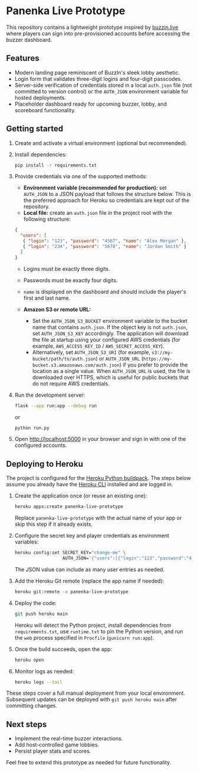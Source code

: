 # Panenka Live Prototype

This repository contains a lightweight prototype inspired by [buzzin.live](https://buzzin.live/) where players can sign into pre-provisioned accounts before accessing the buzzer dashboard.

## Features

- Modern landing page reminiscent of BuzzIn's sleek lobby aesthetic.
- Login form that validates three-digit logins and four-digit passcodes.
- Server-side verification of credentials stored in a local `auth.json` file (not committed to version control) or the `AUTH_JSON` environment variable for hosted deployments.
- Placeholder dashboard ready for upcoming buzzer, lobby, and scoreboard functionality.

## Getting started

1. Create and activate a virtual environment (optional but recommended).
2. Install dependencies:

   ```bash
   pip install -r requirements.txt
   ```

3. Provide credentials via one of the supported methods:

   - **Environment variable (recommended for production):** set `AUTH_JSON` to a JSON payload that follows the structure below. This is the preferred approach for Heroku so credentials are kept out of the repository.
   - **Local file:** create an `auth.json` file in the project root with the following structure:

   ```json
   {
     "users": [
      { "login": "123", "password": "4567", "name": "Alex Morgan" },
      { "login": "234", "password": "5678", "name": "Jordan Smith" }
     ]
   }
   ```

   - Logins must be exactly three digits.
   - Passwords must be exactly four digits.
   - `name` is displayed on the dashboard and should include the player's first and last name.

   - **Amazon S3 or remote URL:**
     - Set the `AUTH_JSON_S3_BUCKET` environment variable to the bucket name that contains `auth.json`. If the object key is
       not `auth.json`, set `AUTH_JSON_S3_KEY` accordingly. The application will download the file at startup using your
       configured AWS credentials (for example, `AWS_ACCESS_KEY_ID` / `AWS_SECRET_ACCESS_KEY`).
     - Alternatively, set `AUTH_JSON_S3_URI` (for example, `s3://my-bucket/path/to/auth.json`) or `AUTH_JSON_URL`
       (`https://my-bucket.s3.amazonaws.com/auth.json`) if you prefer to provide the location as a single value. When
       `AUTH_JSON_URL` is used, the file is downloaded over HTTPS, which is useful for public buckets that do not require
       AWS credentials.

4. Run the development server:

   ```bash
   flask --app run:app --debug run
   ```

   or

   ```bash
   python run.py
   ```

5. Open [http://localhost:5000](http://localhost:5000) in your browser and sign in with one of the configured accounts.

## Deploying to Heroku

The project is configured for the [Heroku Python buildpack](https://devcenter.heroku.com/articles/getting-started-with-python). The steps below assume you already have the [Heroku CLI](https://devcenter.heroku.com/articles/heroku-cli) installed and are logged in.

1. Create the application once (or reuse an existing one):

   ```bash
   heroku apps:create panenka-live-prototype
   ```

   Replace `panenka-live-prototype` with the actual name of your app or skip this step if it already exists.

2. Configure the secret key and player credentials as environment variables:

   ```bash
   heroku config:set SECRET_KEY="change-me" \
                     AUTH_JSON='{"users":[{"login":"123","password":"4567","name":"Alex Morgan"}]}'
   ```

   The JSON value can include as many user entries as needed.

3. Add the Heroku Git remote (replace the app name if needed):

   ```bash
   heroku git:remote -a panenka-live-prototype
   ```

4. Deploy the code:

   ```bash
   git push heroku main
   ```

   Heroku will detect the Python project, install dependencies from `requirements.txt`, use `runtime.txt` to pin the Python version, and run the `web` process specified in `Procfile` (`gunicorn run:app`).

5. Once the build succeeds, open the app:

   ```bash
   heroku open
   ```

6. Monitor logs as needed:

   ```bash
   heroku logs --tail
   ```

These steps cover a full manual deployment from your local environment. Subsequent updates can be deployed with `git push heroku main` after committing changes.

## Next steps

- Implement the real-time buzzer interactions.
- Add host-controlled game lobbies.
- Persist player stats and scores.

Feel free to extend this prototype as needed for future functionality.
